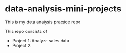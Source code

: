 # data-analysis-mini-projects
This is my data analysis practice repo

This repo consists of
- Project 1: Analyze sales data
- Project 2:
